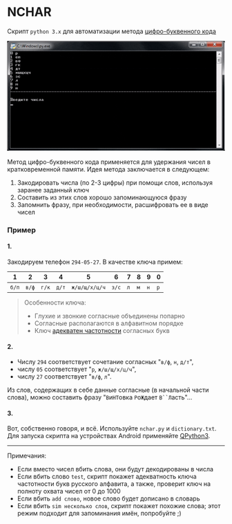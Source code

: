 NCHAR
=====
Скрипт `python 3.x` для автоматизации метода
[цифро-буквенного кода](https://ru.wikipedia.org/wiki/%D0%9C%D0%BD%D0%B5%D0%BC%D0%BE%D0%BD%D0%B8%D0%BA%D0%B0#%D0%A6%D0%B8%D1%84%D1%80%D0%BE-%D0%B1%D1%83%D0%BA%D0%B2%D0%B5%D0%BD%D0%BD%D1%8B%D0%B9_%D0%B0%D0%BB%D1%84%D0%B0%D0%B2%D0%B8%D1%82 "wikipedia")

![preview](https://github.com/Leo5700/nchar/blob/master/animation.gif "preview")

Метод цифро-буквенного кода применяется для удержания чисел в кратковременной памяти.
Идея метода заключается в следующем:

1. Закодировать числа (по 2-3 цифры) при помощи слов, используя заранее заданный ключ
2. Составить из этих слов хорошо запоминающуюся фразу
3. Запомнить фразу, при необходимости, расшифровать ее в виде чисел

### Пример

#### 1.
Закодируем телефон `294-05-27`. В качестве ключа примем:

  1  |   2 |   3 |   4 |   5         |   6 |   7 |   8 |   9 |  0
 --- | --- | --- | --- | ---         | --- | --- | --- | --- | ---
`б/п`|`в/ф`|`г/к`|`д/т`|`ж/ш/щ/х/ц/ч`|`з/с`| `л` | `м` | `н` | `р`

>Особенности ключа:
>* Глухие и звонкие согласные объединены попарно
>* Согласные располагаются в алфавитном порядке
>* Ключ [адекватен частотности](https://github.com/Leo5700/nchar/blob/master/freqresearch.md "freqresearch") согласных букв

#### 2.
* Числу `294` соответствует сочетание согласных "`в/ф`, `н`, `д/т`",
* числу `05` соответствует "`р`, `ж/ш/щ/х/ц/ч`",
* числу `27` соответствует "`в/ф`, `л`".

Из слов, содержащих в себе данные согласные (в начальной части слова), можно составить фразу "`В`и`НТ`овка `Р`о`Ж`дает `В``Л`асть"...

#### 3.
Вот, собственно говоря, и всё. Используйте `nchar.py` и `dictionary.txt`. Для запуска скрипта на устройствах Android применяйте [QPython3](https://play.google.com/store/apps/details?id=org.qpython.qpy3&hl=ru "play.google.com").

-----

Примечания:

* Если вместо чисел вбить слова, они будут декодированы в числа
* Если вбить слово `test`, скрипт покажет адекватность ключа частотности букв русского алфавита, а также, проверит ключ на полноту охвата чисел от 0 до 1000
* Если вбить `add слово`, новое слово будет дописано в словарь
* Если вбить `sim несколько слов`, скрипт покажет похожие слова; этот режим подходит для запоминания имён, попробуйте ;)
